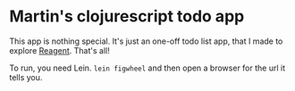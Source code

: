 # Martin's clojurescript todo app

This app is nothing special. It's just an one-off todo list app, that I made to
explore [Reagent](https://reagent-project.github.io/). That's all!

To run, you need Lein. `lein figwheel` and then open a browser for the url it
tells you.
